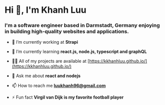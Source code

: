 <h1 align="left">Hi 👋, I'm Khanh Luu</h1>
<h3 align="left">I'm a software engineer based in Darmstadt, Germany enjoying in building high-quality websites and applications.</h3>

- 🔭 I’m currently working at **Strapi**

- 🌱 I’m currently learning **react.js, node.js, typescript and graphQL**

- 👨‍💻 All of my projects are available at [https://kkhanhluu.github.io/](https://kkhanhluu.github.io/)

- 💬 Ask me about **react and nodejs**

- 📫 How to reach me **luukhanh96@gmail.com**

- ⚡ Fun fact **Virgil van Dijk is my favorite football player**


